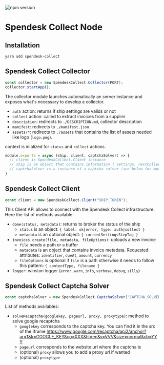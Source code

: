 ![npm version](https://badge.fury.io/js/spendesk-collect.svg)

# Spendesk Collect Node

## Installation

```
yarn add spendesk-collect
```

## Spendesk Collect Collector

```javascript
const collector = new SpendeskCollect.Collector(PORT);
collector.startApp();
```

The collector module launches automatically an server instance and exposes what's necessary to develop a collector.

- `auth` action: returns if ship settings are valids or not
- `collect` action: called to extract invoices from a supplier
- `description`: redirects to `./DESCRIPTION.md`, collector description
- `manifest`: redirects to `./manifest.json`
- `assets/*`: redirects to `./assets` that contains the list of assets needed like logo (`logo.png`).

context is inialized for `status` and `collect` actions.

```javascript
module.exports = async (ship, client, captchaSolver) => {
  // client is SpendeskCollect.Client instance
  // ship is an object that contains information { settings, nextCollectAt, currentSettingsStepTag }
  // captchaSolver is a instance of a captcha solver (see below for more information)
}
```

## Spendesk Collect Client

```javascript
const client = new SpendeskCollect.Client("SHIP_TOKEN");
```

This Client API allows to connect with the Spendesk Collect infrastructure. Here the list of methods available: 

- `done(status, metadata)`: returns to broker the status of the ship
  - `status` is an object: `{ label: ok|error, type: auth|collect }`
  - `metadata` is an optional object: `{ currentSettingsStepTag }`
- `invoices.create(file, metadata, fileOptions)`: uploads a new invoice
  - `file` needs a path or a buffer
  - `metadata` is an object that contains invoice metadata. Requested attributes: `identifier`, `dueAt`, `amount`, `currency`
  - `fileOptions` is optional if `file` is a path otherwise it needs to follow this pattern: `{ contentType, filename }`
- `logger`: winston logger (`error`, `warn`, `info`, `verbose`, `debug`, `silly`)


## Spendesk Collect Captcha Solver

```javascript
const captchaSolver = new SpendeskCollect.CaptchaSolver("CAPTCHA_SOLVER_TOKEN");
```

List of methods availables:

- `solveReCaptcha(googlekey, pageurl, proxy, proxytype)`: method to solve google recaptcha
  - `googlekey` corresponds to the captcha key. You can find it in the src of the iframe https://www.google.com/recaptcha/api2/anchor?ar=1&k=GOOGLE_KEY&co=XXX&hl=en&v=VVV&size=normal&cb=YYY
  - `pageurl` corresponds to the website url where the captcha is
  - (optional) `proxy` allows you to add a proxy url if wanted
  - (optional) `proxytype`


